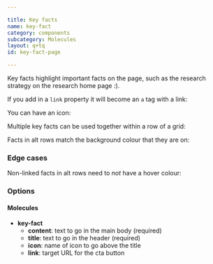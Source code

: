 ```yaml
---

title: Key facts
name: key-fact
category: components
subcategory: Molecules
layout: q+tq
id: key-fact-page

---
```


<div class="lead"><p>Key facts highlight important facts on the page, such as the research strategy on the research home page :).</p></div>

<script>
component("key-fact", {
  "title": "<strong>10th</strong> for research impact in the REF 2014",
  "content": "<p>Research performance</p>"
});
</script>

If you add in a `link` property it will become an `a` tag with a link:

<script>
component("key-fact", {
  "title": "<strong>10th</strong> for research impact in the REF 2014",
  "content": "<p>Research performance</p>",
  "link": "http://www.york.ac.uk/research/performance/"
});
</script>

You can have an icon:

<script>
component("key-fact", {
  "title": "<strong>10th</strong> for research impact in the REF 2014",
  "content": "<p>Research performance</p>",
  "link": "http://www.york.ac.uk/research/performance/",
  "icon": "book"
});
</script>

Multiple key facts can be used together within a row of a grid:

<script>
component("grid-row", { "atoms": [
  { "grid-box": { "size": "third", "atoms": { "key-fact": {
    "title": "<strong>10th</strong> for research impact in the REF 2014",
    "content": "<p>Research performance</p>",
    "link": "http://www.york.ac.uk/research/performance/",
    "icon": "book"
  } } } },
  { "grid-box": { "size": "third", "atoms": { "key-fact": {
    "title": "<strong>&pound;500 million</strong> invested in facilities",
    "content": "<p>World-class resources available to staff and partners</p>",
    "link": "http://www.york.ac.uk/research/facilities/",
    "icon": "money"
  } } } },
  { "grid-box": { "size": "third", "atoms": { "key-fact": {
    "title": "A community of <strong>2,000+</strong> research students",
    "content": "supported by the York Graduate Research School",
    "link": "http://www.york.ac.uk/research/graduate-school/",
    "icon": "graduation-cap"
  } } } }
] });

</script>

Facts in alt rows match the background colour that they are on:

<script>
component("grid-row", {"type": "alt1", "class":"js-equal-height-row", "atoms": [
  { "grid-box": { "size": "third", "atoms": { "key-fact": {
    "title": "<strong>10th</strong> for research impact in the REF 2014",
    "content": "<p>Research performance</p>",
    "link": "http://www.york.ac.uk/research/performance/",
    "icon": "book"
  } } } },
  { "grid-box": { "size": "third", "atoms": { "key-fact": {
    "title": "<strong>&pound;500 million</strong> invested in facilities",
    "content": "<p>World-class resources available to staff and partners</p>",
    "link": "http://www.york.ac.uk/research/facilities/",
    "icon": "money"
  } } } },
  { "grid-box": { "size": "third", "atoms": { "key-fact": {
    "title": "A community of <strong>2,000+</strong> research students",
    "content": "supported by the York Graduate Research School",
    "link": "http://www.york.ac.uk/research/graduate-school/",
    "icon": "graduation-cap"
  } } } }
] })
+component("grid-row", {"type": "alt2", "class":"js-equal-height-row", "atoms": [
  { "grid-box": { "size": "third", "atoms": { "key-fact": {
    "title": "<strong>10th</strong> for research impact in the REF 2014",
    "content": "<p>Research performance</p>",
    "link": "http://www.york.ac.uk/research/performance/",
    "icon": "book"
  } } } },
  { "grid-box": { "size": "third", "atoms": { "key-fact": {
    "title": "<strong>&pound;500 million</strong> invested in facilities",
    "content": "<p>World-class resources available to staff and partners</p>",
    "link": "http://www.york.ac.uk/research/facilities/",
    "icon": "money"
  } } } },
  { "grid-box": { "size": "third", "atoms": { "key-fact": {
    "title": "A community of <strong>2,000+</strong> research students",
    "content": "supported by the York Graduate Research School",
    "link": "http://www.york.ac.uk/research/graduate-school/",
    "icon": "graduation-cap"
  } } } }
] })
+component("grid-row", {"type": "alt3", "class":"js-equal-height-row", "atoms": [
  { "grid-box": { "size": "third", "atoms": { "key-fact": {
    "title": "<strong>10th</strong> for research impact in the REF 2014",
    "content": "<p>Research performance</p>",
    "link": "http://www.york.ac.uk/research/performance/",
    "icon": "book"
  } } } },
  { "grid-box": { "size": "third", "atoms": { "key-fact": {
    "title": "<strong>&pound;500 million</strong> invested in facilities",
    "content": "<p>World-class resources available to staff and partners</p>",
    "link": "http://www.york.ac.uk/research/facilities/",
    "icon": "money"
  } } } },
  { "grid-box": { "size": "third", "atoms": { "key-fact": {
    "title": "A community of <strong>2,000+</strong> research students",
    "content": "supported by the York Graduate Research School",
    "link": "http://www.york.ac.uk/research/graduate-school/",
    "icon": "graduation-cap"
  } } } }
] });

</script>

### Edge cases

Non-linked facts in alt rows need to _not_ have a hover colour:

<script>
component("grid-row", {"type": "alt2", "class":"js-equal-height-row", "atoms": [
  { "grid-box": { "size": "third", "atoms": { "key-fact": {
    "title": "<strong>10th</strong> for research impact in the REF 2014",
    "content": "<p>Research performance</p>",
    "icon": "book"
  } } } },
  { "grid-box": { "size": "third", "atoms": { "key-fact": {
    "title": "<strong>&pound;500 million</strong> invested in facilities",
    "content": "<p>World-class resources available to staff and partners</p>",
    "icon": "money"
  } } } },
  { "grid-box": { "size": "third", "atoms": { "key-fact": {
    "title": "A community of <strong>2,000+</strong> research students",
    "content": "supported by the York Graduate Research School",
    "icon": "graduation-cap"
  } } } }
] });

</script>


### Options

#### Molecules

* **key-fact**
  * **content**: text to go in the main body (required)
  * **title**: text to go in the header (required)
  * **icon**: name of icon to go above the title
  * **link**: target URL for the cta button
